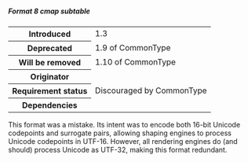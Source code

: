 <h5 id="format-8-cmap-subtable">Format 8 cmap subtable</h5>

<table>
    <tr><th>Introduced</th> <td> 1.3 </td> </tr>
    <tr><th>Deprecated</th> <td> 1.9 of CommonType </td> </tr>
    <tr><th>Will be removed</th> <td> 1.10 of CommonType </td> </tr>
    <tr><th>Originator</th> <td> </td> </tr>
    <tr><th>Requirement status</th> <td> Discouraged by CommonType</td> </tr>
    <tr><th>Dependencies</th> <td> </td> </tr>
</table>

This format was a mistake. Its intent was to encode both 16-bit Unicode codepoints and surrogate pairs, allowing shaping engines to process Unicode codepoints in UTF-16. However, all rendering engines do (and should) process Unicode as UTF-32, making this format redundant.
